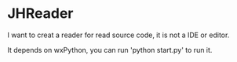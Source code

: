 # JHReader
I want to creat a reader for read source code, it is not a IDE or editor.

It depends on wxPython, you can run 'python start.py' to run it.
